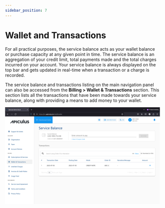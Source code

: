 ```yaml
---
sidebar_position: 7
---
```

# Wallet and Transactions
For all practical purposes, the service balance acts as your wallet balance or purchase capacity at any given point in time. The service balance is an aggregation of your credit limit, total payments made and the total charges incurred on your account. Your service balance is always displayed on the top bar and gets updated in real-time when a transaction or a charge is recorded.

The service balance and transactions listing on the main navigation panel can also be accessed from the **Billing > Wallet & Transactions** section. This section lists all the transactions that have been made towards your service balance, along with providing a means to add money to your wallet.

![# Wallet and Transactions](img/WalletandTransactions.png)